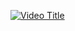 [![Video Title](https://img.youtube.com/vi/CHDaRYmRO3M/0.jpg)]([https://www.youtube.com/watch?v=CHDaRYmRO3M])
